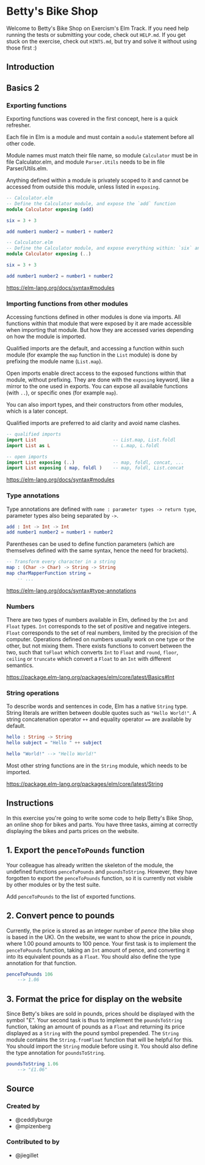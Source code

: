 # Betty's Bike Shop

Welcome to Betty's Bike Shop on Exercism's Elm Track.
If you need help running the tests or submitting your code, check out `HELP.md`.
If you get stuck on the exercise, check out `HINTS.md`, but try and solve it without using those first :)

## Introduction

## Basics 2

### Exporting functions

Exporting functions was covered in the first concept, here is a quick refresher.

Each file in Elm is a module and must contain a `module` statement before all other code.

Module names must match their file name, so module `Calculator` must be in file Calculator.elm, and module `Parser.Utils` needs to be in file Parser/Utils.elm.

Anything defined within a module is privately scoped to it and cannot be accessed from outside this module, unless listed in `exposing`.

```elm
-- Calculator.elm
-- Define the Calculator module, and expose the `add` function
module Calculator exposing (add)

six = 3 + 3

add number1 number2 = number1 + number2
```

```elm
-- Calculator.elm
-- Define the Calculator module, and expose everything within: `six` and `add`
module Calculator exposing (..)

six = 3 + 3

add number1 number2 = number1 + number2
```

https://elm-lang.org/docs/syntax#modules

### Importing functions from other modules

Accessing functions defined in other modules is done via imports.
All functions within that module that were exposed by it are made accessible when importing that module.
But how they are accessed varies depending on how the module is imported.

Qualified imports are the default, and accessing a function within such module (for example the `map` function in the `List` module) is done by prefixing the module name (`List.map`).

Open imports enable direct access to the exposed functions within that module, without prefixing. They are done with the `exposing` keyword, like a mirror to the one used in exports. You can expose all available functions (with `..`), or specific ones (for example `map`).

You can also import types, and their constructors from other modules, which is a later concept.

Qualified imports are preferred to aid clarity and avoid name clashes.

```elm
-- qualified imports
import List                            -- List.map, List.foldl
import List as L                       -- L.map, L.foldl

-- open imports
import List exposing (..)              -- map, foldl, concat, ...
import List exposing ( map, foldl )    -- map, foldl, List.concat
```

https://elm-lang.org/docs/syntax#modules

### Type annotations

Type annotations are defined with `name : parameter types -> return type`, parameter types also being separated by `->`.

```elm
add : Int -> Int -> Int
add number1 number2 = number1 + number2
```

Parentheses can be used to define function parameters (which are themselves defined with the same syntax, hence the need for brackets).

```elm
-- Transform every character in a string
map : (Char -> Char) -> String -> String
map charMapperFunction string =
    -- ...
```

https://elm-lang.org/docs/syntax#type-annotations

### Numbers

There are two types of numbers available in Elm, defined by the `Int` and `Float` types.
`Int` corresponds to the set of positive and negative integers.
`Float` corresponds to the set of real numbers, limited by the precision of the computer.
Operations defined on numbers usually work on one type or the other, but not mixing them.
There exists functions to convert between the two, such that `toFloat` which converts `Int` to `Float` and `round`, `floor`, `ceiling` or `truncate` which convert a `Float` to an `Int` with different semantics.

https://package.elm-lang.org/packages/elm/core/latest/Basics#Int

### String operations

To describe words and sentences in code, Elm has a native `String` type.
String literals are written between double quotes such as `"Hello World!"`.
A string concatenation operator `++` and equality operator `==` are available by default.

```elm
hello : String -> String
hello subject = "Hello " ++ subject

hello "World!" --> "Hello World!"
```

Most other string functions are in the `String` module, which needs to be imported.

https://package.elm-lang.org/packages/elm/core/latest/String

## Instructions

In this exercise you're going to write some code to help Betty's Bike Shop, an online shop for bikes and parts.
You have three tasks, aiming at correctly displaying the bikes and parts prices on the website.

## 1. Export the `penceToPounds` function

Your colleague has already written the skeleton of the module, the undefined functions `penceToPounds` and `poundsToString`.
However, they have forgotten to export the `penceToPounds` function, so it is currently not visible by other modules or by the test suite.

Add `penceToPounds` to the list of exported functions.

## 2. Convert pence to pounds

Currently, the price is stored as an integer number of *pence* (the bike shop is based in the UK).
On the website, we want to show the price in *pounds*, where 1.00 pound amounts to 100 pence.
Your first task is to implement the `penceToPounds` function, taking an `Int` amount of pence, and converting it into its equivalent pounds as a `Float`.
You should also define the type annotation for that function.

```elm
penceToPounds 106
    --> 1.06
```

## 3. Format the price for display on the website

Since Betty's bikes are sold in pounds, prices should be displayed with the symbol "£".
Your second task is thus to implement the `poundsToString` function, taking an amount of pounds as a `Float` and returning its price displayed as a `String` with the pound symbol prepended.
The `String` module contains the `String.fromFloat` function that will be helpful for this.
You should import the `String` module before using it.
You should also define the type annotation for `poundsToString`.

```elm
poundsToString 1.06
    --> "£1.06"
```

## Source

### Created by

- @ceddlyburge
- @mpizenberg

### Contributed to by

- @jiegillet